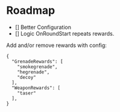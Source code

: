 # Roadmap
- [] Better Configuration
- [] Logic OnRoundStart repeats rewards. 

Add and/or remove rewards with config: 

```
{
  "GrenadeRewards": [
    "smokegrenade",
    "hegrenade",
    "decoy"
  ],
  "WeaponRewards": [
    "taser"
  ],
}
```
